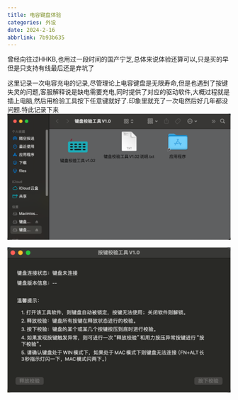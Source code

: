 ```yaml
---
title: 电容键盘体验
categories: 外设
date: 2024-2-16
abbrlink: 7b93b635
---
```



曾经向往过HHKB,也用过一段时间的国产宁芝,总体来说体验还算可以,只是买的早但是只支持有线最后还是弃坑了


这里记录一次电容充电的记录,尽管理论上电容键盘是无限寿命,但是也遇到了按键失灵的问题,客服解释说是缺电需要充电,同时提供了对应的驱动软件,大概过程就是插上电脑,然后用检验工具按下任意键就好了.印象里就充了一次电然后好几年都没问题.特此记录下来
![image-20240216112425213](https://raw.githubusercontent.com/Xu-Hardy/image-host/master/image-20240216112425213.png)



![image-20240216112414072](https://raw.githubusercontent.com/Xu-Hardy/image-host/master/image-20240216112414072.png)
